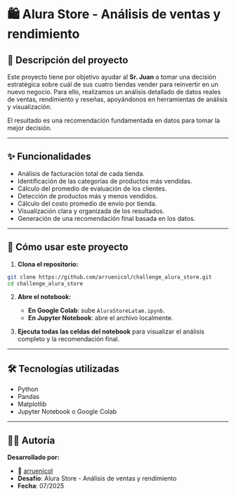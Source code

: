 # 🛍️ Alura Store - Análisis de ventas y rendimiento

## 📄 Descripción del proyecto

Este proyecto tiene por objetivo ayudar al **Sr. Juan** a tomar una decisión estratégica sobre cuál de sus cuatro tiendas vender para reinvertir en un nuevo negocio. Para ello, realizamos un análisis detallado de datos reales de ventas, rendimiento y reseñas, apoyándonos en herramientas de análisis y visualización.

El resultado es una recomendación fundamentada en datos para tomar la mejor decisión.

---

## ✨ Funcionalidades

- Análisis de facturación total de cada tienda.
- Identificación de las categorías de productos más vendidas.
- Cálculo del promedio de evaluación de los clientes.
- Detección de productos más y menos vendidos.
- Cálculo del costo promedio de envío por tienda.
- Visualización clara y organizada de los resultados.
- Generación de una recomendación final basada en los datos.

---

## 🚀 Cómo usar este proyecto

1. **Clona el repositorio:**
```bash
git clone https://github.com/arruenicol/challenge_alura_store.git
cd challenge_alura_store
```

2. **Abre el notebook:**
   - **En Google Colab**: sube `AluraStoreLatam.ipynb`.
   - **En Jupyter Notebook**: abre el archivo localmente.

3. **Ejecuta todas las celdas del notebook** para visualizar el análisis completo y la recomendación final.

---

## 🛠 Tecnologías utilizadas

- Python
- Pandas
- Matplotlib
- Jupyter Notebook o Google Colab

---

## 👩‍💻 Autoría

**Desarrollado por:**
- 👤 [arruenicol](https://github.com/arruenicol) 
- **Desafío**: Alura Store - Análisis de ventas y rendimiento
- **Fecha**: 07/2025
